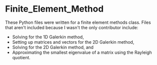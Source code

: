 # Finite_Element_Method

These Python files were written for a finite element methods class. Files that aren't included because I wasn't the only contributor include: 
- Solving for the 1D Galerkin method, 
- Setting up matrices and vectors for the 2D Galerkin method,
- Solving for the 2D Galerkin method, and
- Approximating the smallest eigenvalue of a matrix using the Rayleigh quotient.
